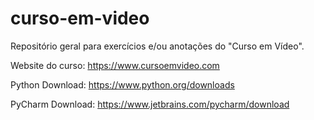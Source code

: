 ﻿# curso-em-video
Repositório geral para exercícios e/ou anotações do "Curso em Vídeo".

Website do curso: https://www.cursoemvideo.com

Python Download: https://www.python.org/downloads

PyCharm Download: https://www.jetbrains.com/pycharm/download